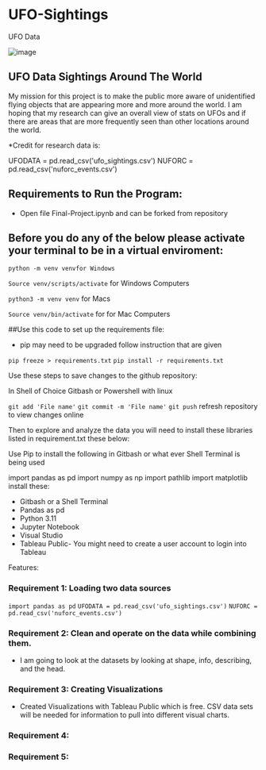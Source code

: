 # UFO-Sightings
UFO Data 

![image](https://github.com/joannathom/UFO-Sightings-/assets/122498031/2809e186-510a-46bd-bbd7-e09c08a8a92a)

## UFO Data Sightings Around The World

My mission for this project is to make the public more aware of unidentified flying objects that are appearing more and more around the world. 
I am hoping that my research can give an overall view of stats on UFOs and if there are areas that are more frequently seen than other locations
around the world. 

*Credit for research data is:

UFODATA = pd.read_csv('ufo_sightings.csv')
NUFORC = pd.read_csv('nuforc_events.csv')

## Requirements to Run the Program:

* Open file Final-Project.ipynb and can be forked from repository

## Before you do any of the below please activate your terminal to be in a virtual enviroment:

`python -m venv venvfor Windows`

`Source venv/scripts/activate` for Windows Computers

`python3 -m venv venv` for Macs

`Source venv/bin/activate` for for Mac Computers

##Use this code to set up the requirements file:
* pip may need to be upgraded follow instruction that are given

`pip freeze > requirements.txt`
`pip install -r requirements.txt`

Use these steps to save changes to the github repository:

In Shell of Choice Gitbash or Powershell with linux

`git add 'File name'`
`git commit -m 'File name'`
`git push`
refresh repository to view changes online

Then to explore and analyze the data you will need to install these libraries listed in requirement.txt these below:

Use Pip to install the following in Gitbash or what ever Shell Terminal is being used 

import pandas as pd
import numpy as np
import pathlib
import matplotlib install these:

* Gitbash or a Shell Terminal
* Pandas as pd
* Python 3.11
* Jupyter Notebook
* Visual Studio
* Tableau Public- You might need to create a user account to login into Tableau

Features: 
### Requirement 1: Loading two data sources 
`import pandas as pd`
`UFODATA = pd.read_csv('ufo_sightings.csv')`
`NUFORC = pd.read_csv('nuforc_events.csv')`
### Requirement 2: Clean and operate on the data while combining them.
  * I am going to look at the datasets by looking at shape, info, describing, 
  and the head. 
  ### Requirement 3: Creating Visualizations
  * Created Visualizations with Tableau Public which is free. CSV data sets will be needed
    for information to pull into different visual charts. 
  ### Requirement 4: 

  ### Requirement 5:
 